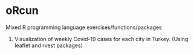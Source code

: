# oRcun
Mixed R programming language exercises/functions/packages

1. Visualization of weekly Covid-19 cases for each city in Turkey. (Using leaflet and rvest packages)

